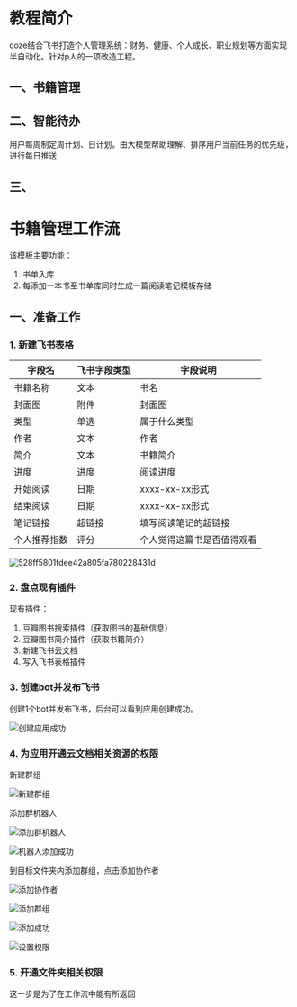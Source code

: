 # 教程简介

coze结合飞书打造个人管理系统：财务、健康、个人成长、职业规划等方面实现半自动化。针对p人的一项改造工程。

## 一、书籍管理

## 二、智能待办

用户每周制定周计划、日计划。由大模型帮助理解、排序用户当前任务的优先级，进行每日推送

## 三、

# 书籍管理工作流

该模板主要功能：

1. 书单入库
2. 每添加一本书至书单库同时生成一篇阅读笔记模板存储

## 一、准备工作

### 1. 新建飞书表格

| 字段名     | 飞书字段类型 | 字段说明                                                                 |
|------------|---------------|--------------------------------------------------------------------------|
| 书籍名称   | 文本        | 书名                                               |
| 封面图     | 附件        | 封面图                                         |
| 类型       | 单选        | 属于什么类型                              |
| 作者       | 文本        | 作者                              |
| 简介       | 文本         | 书籍简介              |
| 进度      | 进度         |阅读进度        |
| 开始阅读   | 日期       | xxxx-xx-xx形式 |
| 结束阅读   | 日期       | xxxx-xx-xx形式 |
| 笔记链接     | 超链接   | 填写阅读笔记的超链接                              |
| 个人推荐指数   | 评分         | 个人觉得这篇书是否值得观看                   |

![528ff5801fdee42a805fa780228431d](https://github.com/user-attachments/assets/7cd3b6d6-e6fa-4889-aba9-1af93e9b5292)


### 2. 盘点现有插件

现有插件：

1. 豆瓣图书搜索插件（获取图书的基础信息）
2. 豆瓣图书简介插件（获取书籍简介）
3. 新建飞书云文档
4. 写入飞书表格插件

### 3. 创建bot并发布飞书

创建1个bot并发布飞书，后台可以看到应用创建成功。

![创建应用成功](https://github.com/user-attachments/assets/257e74b4-56ac-4805-8b46-cfed9079a183)

### 4. 为应用开通云文档相关资源的权限

新建群组

![新建群组](https://github.com/user-attachments/assets/da93f9f9-afa3-43b8-9400-b8f4a26f9b14)

添加群机器人

![添加群机器人](https://github.com/user-attachments/assets/e183d1c9-cdf6-4cbe-93e1-11ba04c35147)

![机器人添加成功](https://github.com/user-attachments/assets/e90e292c-514a-4b23-9fe6-dae936e0ed53)

到目标文件夹内添加群组，点击添加协作者

![添加协作者](https://github.com/user-attachments/assets/181df4f7-e7c4-4533-aec4-ce7a59f92d87)

![添加群组](https://github.com/user-attachments/assets/5c96563c-ec0c-4ad3-a7a8-c63c48395877)

![添加成功](https://github.com/user-attachments/assets/6aadab15-82a5-47b6-b2c4-1b1124c0876f)

![设置权限](https://github.com/user-attachments/assets/8050680a-87db-4ff7-99c9-eff85b2b4ca4)


### 5. 开通文件夹相关权限

这一步是为了在工作流中能有所返回




